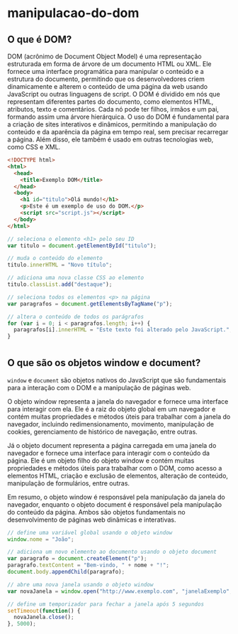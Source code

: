 # manipulacao-do-dom

## O que é DOM?

DOM (acrônimo de Document Object Model) é uma representação estruturada em forma de árvore de um documento HTML ou XML. Ele fornece uma interface programática para manipular o conteúdo e a estrutura do documento, permitindo que os desenvolvedores criem dinamicamente e alterem o conteúdo de uma página da web usando JavaScript ou outras linguagens de script.
O DOM é dividido em nós que representam diferentes partes do documento, como elementos HTML, atributos, texto e comentários. Cada nó pode ter filhos, irmãos e um pai, formando assim uma árvore hierárquica.
O uso do DOM é fundamental para a criação de sites interativos e dinâmicos, permitindo a manipulação do conteúdo e da aparência da página em tempo real, sem precisar recarregar a página. Além disso, ele também é usado em outras tecnologias web, como CSS e XML.

~~~html
<!DOCTYPE html>
<html>
  <head>
    <title>Exemplo DOM</title>
  </head>
  <body>
    <h1 id="titulo">Olá mundo!</h1>
    <p>Este é um exemplo de uso do DOM.</p>
    <script src="script.js"></script>
  </body>
</html>
~~~

~~~javascript
// seleciona o elemento <h1> pelo seu ID
var titulo = document.getElementById("titulo");

// muda o conteúdo do elemento
titulo.innerHTML = "Novo título";

// adiciona uma nova classe CSS ao elemento
titulo.classList.add("destaque");

// seleciona todos os elementos <p> na página
var paragrafos = document.getElementsByTagName("p");

// altera o conteúdo de todos os parágrafos
for (var i = 0; i < paragrafos.length; i++) {
  paragrafos[i].innerHTML = "Este texto foi alterado pelo JavaScript.";
}
~~~
#
## O que são os objetos window e document?

`window` e `document` são objetos nativos do JavaScript que são fundamentais para a interação com o DOM e a manipulação de páginas web.

O objeto window representa a janela do navegador e fornece uma interface para interagir com ela. Ele é a raiz do objeto global em um navegador e contém muitas propriedades e métodos úteis para trabalhar com a janela do navegador, incluindo redimensionamento, movimento, manipulação de cookies, gerenciamento de histórico de navegação, entre outras.

Já o objeto document representa a página carregada em uma janela do navegador e fornece uma interface para interagir com o conteúdo da página. Ele é um objeto filho do objeto window e contém muitas propriedades e métodos úteis para trabalhar com o DOM, como acesso a elementos HTML, criação e exclusão de elementos, alteração de conteúdo, manipulação de formulários, entre outras.

Em resumo, o objeto window é responsável pela manipulação da janela do navegador, enquanto o objeto document é responsável pela manipulação do conteúdo da página. Ambos são objetos fundamentais no desenvolvimento de páginas web dinâmicas e interativas.

~~~javascript
// define uma variável global usando o objeto window
window.nome = "João";

// adiciona um novo elemento ao documento usando o objeto document
var paragrafo = document.createElement("p");
paragrafo.textContent = "Bem-vindo, " + nome + "!";
document.body.appendChild(paragrafo);

// abre uma nova janela usando o objeto window
var novaJanela = window.open("http://www.exemplo.com", "janelaExemplo", "width=600,height=400");

// define um temporizador para fechar a janela após 5 segundos
setTimeout(function() {
  novaJanela.close();
}, 5000);
~~~
